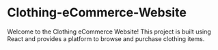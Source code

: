# Clothing-eCommerce-Website
Welcome to the Clothing eCommerce Website! This project is built using React and provides a platform to browse and purchase clothing items.
